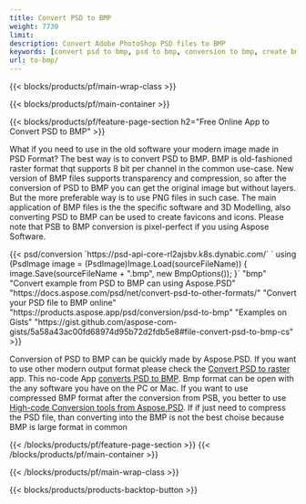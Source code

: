 ```yaml
---
title: Convert PSD to BMP
weight: 7730
limit: 
description: Convert Adobe PhotoShop PSD files to BMP
keywords: [convert psd to bmp, psd to bmp, conversion to bmp, create bmp from psd, print psd as bmp]
url: to-bmp/
---
```


{{< blocks/products/pf/main-wrap-class >}}

{{< blocks/products/pf/main-container >}}

{{< blocks/products/pf/feature-page-section h2="Free Online App to Convert PSD to BMP" >}}
<p>What if you need to use in the old software your modern image made in PSD Format? The best way is to convert PSD to BMP. BMP is old-fashioned raster format thqt supports 8 bit per channel in the common use-case. New version of BMP files supports transparency and compression, so after the conversion of PSD to BMP you can get the original image but without layers. But the more preferable way is to use PNG files in such case. The main application of BMP files is the the specific software and 3D Modelling, also converting PSD to BMP can be used to create favicons and icons. Please note that PSB to BMP conversion is pixel-perfect if you using Aspose Software.</p>
{{< psd/conversion `https://psd-api-core-rl2ajsbv.k8s.dynabic.com/` 
`    using (PsdImage image = (PsdImage)Image.Load(sourceFileName))
    {
        image.Save(sourceFileName + ".bmp",  new BmpOptions());
    }` 
	"bmp" 
"Convert example from PSD to BMP can using Aspose.PSD"  "https://docs.aspose.com/psd/net/convert-psd-to-other-formats/" 
"Convert your PSD file to BMP online" "https://products.aspose.app/psd/conversion/psd-to-bmp" 
"Examples on Gists" "https://gist.github.com/aspose-com-gists/5a58a43ac00fd68974d95b72d2fdb5e8#file-convert-psd-to-bmp-cs" >}}
<p>Conversion of PSD to BMP can be quickly made by Aspose.PSD. If you want to use other modern output format please check the <a href="/psd/convert">Convert PSD to raster</a> app. This no-code App <a href="/psd/convert/to-bmp">converts PSD to BMP</a>. Bmp format can be open with the any software you have on the PC or Mac. If you want to use compressed BMP format after the conversion from PSB, you better to use <a href="/psd">High-code Conversion tools from Aspose.PSD</a>. If if just need to compress the PSD file, than converting into the BMP is not the best choise because BMP is large format in common</p>
{{< /blocks/products/pf/feature-page-section >}}
{{< /blocks/products/pf/main-container >}}


{{< /blocks/products/pf/main-wrap-class >}}

{{< blocks/products/products-backtop-button >}}
